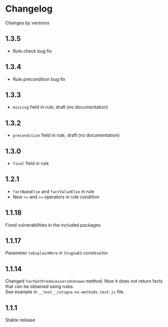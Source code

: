 # Changelog
Changes by versions

## 1.3.5
* Rule.check bug fix

## 1.3.4
* Rule.precondition bug fix

## 1.3.3
* `missing` field in rule, draft (no documentation)

## 1.3.2
* `precondition` field in rule, draft (no documentation) 

## 1.3.0
* `final` field in rule

## 1.2.1
* `factNameElse` and `factValueElse` in rule 
* New `>=` and `<=` operators in rule condition 

## 1.1.18
Fixed vulnerabilities in the included packages

## 1.1.17
Parameter `toExplainMore` in `StugnaES` constructor.

## 1.1.14
Changed `factGetPredecessorsUnknown` method. Now it does not return facts that can be obtained using rules.   
See example in `__test__/stugna-es-methods.test.js` file.

## 1.1.1
Stable release
